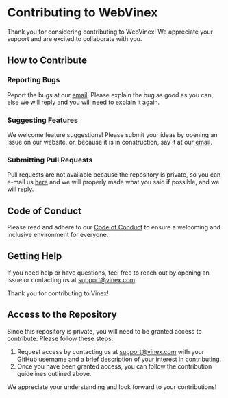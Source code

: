 # Contributing to WebVinex

Thank you for considering contributing to WebVinex! We appreciate your support and are excited to collaborate with you.

## How to Contribute

### Reporting Bugs

Report the bugs at our [email](mailto:andrei-mihai.lupu@legitimid.eu).
Please explain the bug as good as you can, else we will reply and you will need to explain it again.

### Suggesting Features

We welcome feature suggestions! Please submit your ideas by opening an issue on our website, or, because it is in construction, say it at our [email](mailto:andrei-mihai.lupu@legitimid.eu).

### Submitting Pull Requests

Pull requests are not available because the repository is private, so you can e-mail us [here](mailto:andrei-mihai.lupu@legitimid.eu) and we will properly made what you said if possible, and we will reply.

## Code of Conduct

Please read and adhere to our [Code of Conduct](CODE_OF_CONDUCT.md) to ensure a welcoming and inclusive environment for everyone.

## Getting Help

If you need help or have questions, feel free to reach out by opening an issue or contacting us at [support@vinex.com](mailto:support@vinex.com).

Thank you for contributing to Vinex!

## Access to the Repository

Since this repository is private, you will need to be granted access to contribute. Please follow these steps:

1. Request access by contacting us at [support@vinex.com](mailto:support@vinex.com) with your GitHub username and a brief description of your interest in contributing.
2. Once you have been granted access, you can follow the contribution guidelines outlined above.

We appreciate your understanding and look forward to your contributions!
